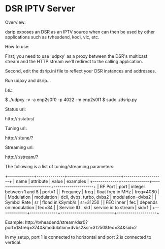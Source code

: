 DSR IPTV Server
===============

Overview:

dsrip exposes an DSR as an IPTV source when can then be used by other applications such as tvheadend, kodi, vlc, etc.


How to use:

First, you need to use 'udpxy' as a proxy between the DSR's multicast stream and the HTTP stream we'll redirect to the calling application.

Second, edit the dsrip.ini file to reflect your DSR instances and addresses.

Run udpxy and dsrip...

i.e.:

  $ ./udpxy -v -a enp2s0f0 -p 4022 -m enp2s0f1
  $ sudo ./dsrip.py

Status url:

  http://<ip>:<port>/status/<instance>

Tuning url:

  http://<ip>:<port>/tune/<instance>?<parameters>

Streaming url:

  http://<ip>:<port>/stream/<instance>?<parameters>


The following is a list of tuning/streaming parameters:

+-------------+--------------+---------------------------+--------------------+
| name        | attribute    | value                     | examples           |
+-------------+--------------+---------------------------+--------------------+
| RF Port     | port         | integer between 1 and 8   | port=1             |
| Frequncy    | freq         | float freq in MHz         | freq=4080          |
| Modulation  | modulation   | dcii, dvbs, turbo, dvbs2  | modulation=dvbs2   |
| Symbol Rate | sr           | fload in kSymb/s          | sr=31250           |
| FEC inner   | fec          | depends on modulation     | fec=34             |
| Service ID  | sid          | service id to stream      | sid=1              |
+-------------+--------------+---------------------------+--------------------+

Example:
  http://tvheadend/stream/dsr0?port=1&freq=3740&modulation=dvbs2&sr=31250&fec=34&sid=2

In my setup, port 1 is connected to horizontal and port 2 is connected to vertical.
